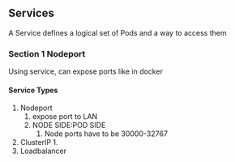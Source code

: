## Services
A Service defines a logical set of Pods and a way to access them

### Section 1 Nodeport
Using service, can expose ports like in docker

#### Service Types
1. Nodeport 
    1. expose port to LAN
    1. NODE SIDE:POD SIDE
        1. Node ports have to be 30000-32767
1. ClusterIP
    1. 
1. Loadbalancer